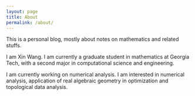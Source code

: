 ```yaml
---
layout: page
title: About
permalink: /about/
---
```


This is a personal blog, mostly about notes on mathematics and related stuffs.

I am Xin Wang. I am currently a graduate student in mathematics at Georgia Tech, with a second major in computational science and engineering. 

I am currently working on numerical analysis. I am interested in numerical analysis, application of real algebraic geometry in optimization and topological data analysis.
